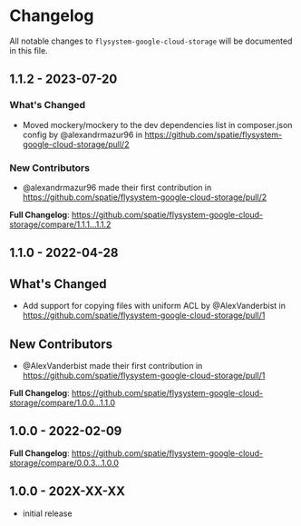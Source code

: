 # Changelog

All notable changes to `flysystem-google-cloud-storage` will be documented in this file.

## 1.1.2 - 2023-07-20

### What's Changed

- Moved mockery/mockery to the dev dependencies list in composer.json config by @alexandrmazur96 in https://github.com/spatie/flysystem-google-cloud-storage/pull/2

### New Contributors

- @alexandrmazur96 made their first contribution in https://github.com/spatie/flysystem-google-cloud-storage/pull/2

**Full Changelog**: https://github.com/spatie/flysystem-google-cloud-storage/compare/1.1.1...1.1.2

## 1.1.0 - 2022-04-28

## What's Changed

- Add support for copying files with uniform ACL by @AlexVanderbist in https://github.com/spatie/flysystem-google-cloud-storage/pull/1

## New Contributors

- @AlexVanderbist made their first contribution in https://github.com/spatie/flysystem-google-cloud-storage/pull/1

**Full Changelog**: https://github.com/spatie/flysystem-google-cloud-storage/compare/1.0.0...1.1.0

## 1.0.0 - 2022-02-09

**Full Changelog**: https://github.com/spatie/flysystem-google-cloud-storage/compare/0.0.3...1.0.0

## 1.0.0 - 202X-XX-XX

- initial release
